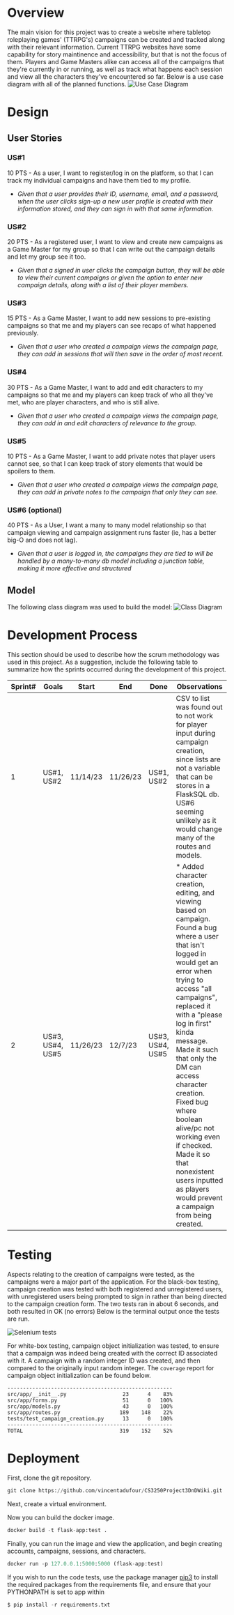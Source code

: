 # Overview

The main vision for this project was to create a website where tabletop roleplaying games' (TTRPG's) campaigns can be created and tracked along with their relevant information. Current TTRPG websites have some capability for story maintinence and accessibility, but that is not the focus of them. Players and Game Masters alike can access all of the campaigns that they're currently in or running, as well as track what happens each session and view all the characters they've encountered so far. Below is a use case diagram with all of the planned functions. 
![Use Case Diagram](https://cdn.discordapp.com/attachments/1154504238156746863/1181769384843284662/Use_case_diagram_2.png?ex=65824381&is=656fce81&hm=e25d1525a007b5f3985ac4598ce4006d42e78b0203bd0f49a5e1d236d962212d&)

# Design

## User Stories

### US#1
10 PTS - As a user, I want to register/log in on the platform, so that I can track my individual campaigns and have them tied to my profile. 
* *Given that a user provides their ID, username, email, and a password, when the user clicks sign-up a new user profile is created with their information stored, and they can sign in with that same information.*
### US#2 
20 PTS - As a registered user, I want to view and create new campaigns as a Game Master for my group so that I can write out the campaign details and let my group see it too. 
* *Given that a signed in user clicks the campaign button, they will be able to view their current campaigns or given the option to enter new campaign details, along with a list of their player members.*
### US#3
15 PTS - As a Game Master, I want to add new sessions to pre-existing campaigns so that me and my players can see recaps of what happened previously. 
* *Given that a user who created a campaign views the campaign page, they can add in sessions that will then save in the order of most recent.*
### US#4
30 PTS - As a Game Master, I want to add and edit characters to my campaigns so that me and my players can keep track of who all they've met, who are player characters, and who is still alive. 
* *Given that a user who created a campaign views the campaign page, they can add in and edit characters of relevance to the group.*
### US#5
10 PTS - As a Game Master, I want to add private notes that player users cannot see, so that I can keep track of story elements that would be spoilers to them. 
* *Given that a user who created a campaign views the campaign page, they can add in private notes to the campaign that only they can see.*
### US#6 (optional)
40 PTS - As a User, I want a many to many model relationship so that campaign viewing and campaign assignment runs faster (ie, has a better big-O and does not lag).
* *Given that a user is logged in, the campaigns they are tied to will be handled by a many-to-many db model including a junction table, making it more effective and structured*
## Model 

The following class diagram was used to build the model:  ![Class Diagram](https://cdn.discordapp.com/attachments/1154504238156746863/1181769384243515454/CS1_Final_class_UML_9.png?ex=65824381&is=656fce81&hm=01a6c5f250edce599a7366d8dfc5b2dd9769075cc7fac0cce5b70e85c7edc3fa&)

# Development Process 

This section should be used to describe how the scrum methodology was used in this project. As a suggestion, include the following table to summarize how the sprints occurred during the development of this project.

|Sprint#|Goals|Start|End|Done|Observations|
|---|---|---|---|---|---|
|1|US#1, US#2|11/14/23|11/26/23|US#1, US#2|CSV to list was found out to not work for player input during campaign creation, since lists are not a variable that can be stores in a FlaskSQL db. US#6 seeming unlikely as it would change many of the routes and models.|
|2|US#3, US#4, US#5 |11/26/23|12/7/23|US#3, US#4, US#5| * Added character creation, editing, and viewing based on campaign. Found a bug where a user that isn't logged in would get an error when trying to access "all campaigns", replaced it with a "please log in first" kinda message. Made it such that only the DM can access character creation. Fixed bug where boolean alive/pc not working even if checked. Made it so that nonexistent users inputted as players would prevent a campaign from being created.|


# Testing 

Aspects relating to the creation of campaigns were tested, as the campaigns were a major part of the application. For the black-box testing, campaign creation was tested with both registered and unregistered users, with unregistered users being prompted to sign in rather than being directed to the campaign creation form. The two tests ran in about 6 seconds, and both resulted in OK (no errors) Below is the terminal output once the tests are run.

![Selenium tests](https://cdn.discordapp.com/attachments/1154504238156746863/1182126484345868328/image.png?ex=65839014&is=65711b14&hm=b41411e2830bd54b69fbbb63b6dcc358b661dbd8803b68a5ec58d0b77684af78&)

For white-box testing, campaign object initialization was tested, to ensure that a campaign was indeed being created with the correct ID associated with it. A campaign with a random integer ID was created, and then compared to the originally input random integer. The ```coverage``` report for campaign object initialization can be found below. 
```Name                              Stmts   Miss  Cover
-----------------------------------------------------
src/app/__init__.py                  23      4    83%
src/app/forms.py                     51      0   100%
src/app/models.py                    43      0   100%
src/app/routes.py                   189    148    22%
tests/test_campaign_creation.py      13      0   100%
-----------------------------------------------------
TOTAL                               319    152    52%
```


# Deployment 

First, clone the git repository. 
```python 
git clone https://github.com/vincentadufour/CS3250Project3DnDWiki.git
```

Next, create a virtual environment.

Now you can build the docker image. 
```python
docker build -t flask-app:test .
``` 

Finally, you can run the image and view the application, and begin creating accounts, campaigns, sessions, and characters. 
```python
docker run -p 127.0.0.1:5000:5000 (flask-app:test)
```

If you wish to run the code tests, use the package manager [pip3](https://pip.pypa.io/en/stable/) to install the required packages from the requirements file, and ensure that your PYTHONPATH is set to app within 

```python
$ pip install -r requirements.txt
```

